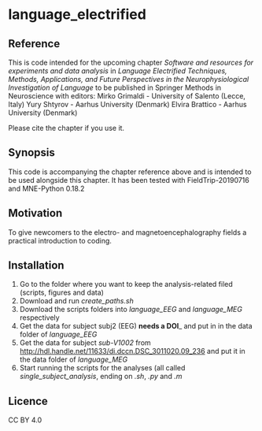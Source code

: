 # language_electrified

## Reference
This is code intended for the upcoming chapter _Software and resources for experiments and data analysis_ in _Language Electrified  Techniques, Methods, Applications, and Future Perspectives in the Neurophysiological Investigation of Language_ to be published in Springer Methods in Neuroscience with editors:
Mirko Grimaldi - University of Salento (Lecce, Italy)
Yury Shtyrov - Aarhus University (Denmark)
Elvira Brattico - Aarhus University (Denmark)

Please cite the chapter if you use it.

## Synopsis
This code is accompanying the chapter reference above and is intended to be used alongside this chapter.
It has been tested with FieldTrip-20190716 and MNE-Python 0.18.2

## Motivation
To give newcomers to the electro- and magnetoencephalography fields a practical introduction to coding.

## Installation
1) Go to the folder where you want to keep the analysis-related filed (scripts, figures and data)
2) Download and run _create\_paths.sh_
3) Download the scripts folders into _language\_EEG_ and _language\_MEG_ respectively
4) Get the data for subject subj2 (EEG) __needs a DOI___ and put in in the data folder of _language\_EEG_
5) Get the data for subject _sub-V1002_ from http://hdl.handle.net/11633/di.dccn.DSC_3011020.09_236 and put it in the data folder of _language\_MEG_
6) Start running the scripts for the analyses (all called _single\_subject\_analysis_, ending on _.sh_, _.py_ and _.m_

## Licence
CC BY 4.0

